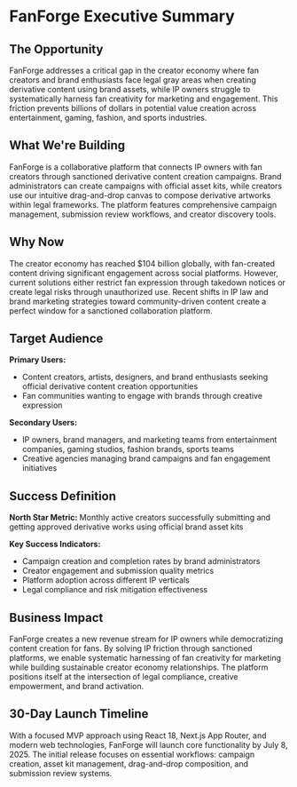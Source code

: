 # FanForge Executive Summary

## The Opportunity

FanForge addresses a critical gap in the creator economy where fan creators and brand enthusiasts face legal gray areas when creating derivative content using brand assets, while IP owners struggle to systematically harness fan creativity for marketing and engagement. This friction prevents billions of dollars in potential value creation across entertainment, gaming, fashion, and sports industries.

## What We're Building

FanForge is a collaborative platform that connects IP owners with fan creators through sanctioned derivative content creation campaigns. Brand administrators can create campaigns with official asset kits, while creators use our intuitive drag-and-drop canvas to compose derivative artworks within legal frameworks. The platform features comprehensive campaign management, submission review workflows, and creator discovery tools.

## Why Now

The creator economy has reached $104 billion globally, with fan-created content driving significant engagement across social platforms. However, current solutions either restrict fan expression through takedown notices or create legal risks through unauthorized use. Recent shifts in IP law and brand marketing strategies toward community-driven content create a perfect window for a sanctioned collaboration platform.

## Target Audience

**Primary Users:**

- Content creators, artists, designers, and brand enthusiasts seeking official derivative content creation opportunities
- Fan communities wanting to engage with brands through creative expression

**Secondary Users:**

- IP owners, brand managers, and marketing teams from entertainment companies, gaming studios, fashion brands, sports teams
- Creative agencies managing brand campaigns and fan engagement initiatives

## Success Definition

**North Star Metric:** Monthly active creators successfully submitting and getting approved derivative works using official brand asset kits

**Key Success Indicators:**

- Campaign creation and completion rates by brand administrators
- Creator engagement and submission quality metrics
- Platform adoption across different IP verticals
- Legal compliance and risk mitigation effectiveness

## Business Impact

FanForge creates a new revenue stream for IP owners while democratizing content creation for fans. By solving IP friction through sanctioned platforms, we enable systematic harnessing of fan creativity for marketing while building sustainable creator economy relationships. The platform positions itself at the intersection of legal compliance, creative empowerment, and brand activation.

## 30-Day Launch Timeline

With a focused MVP approach using React 18, Next.js App Router, and modern web technologies, FanForge will launch core functionality by July 8, 2025. The initial release focuses on essential workflows: campaign creation, asset kit management, drag-and-drop composition, and submission review systems.
